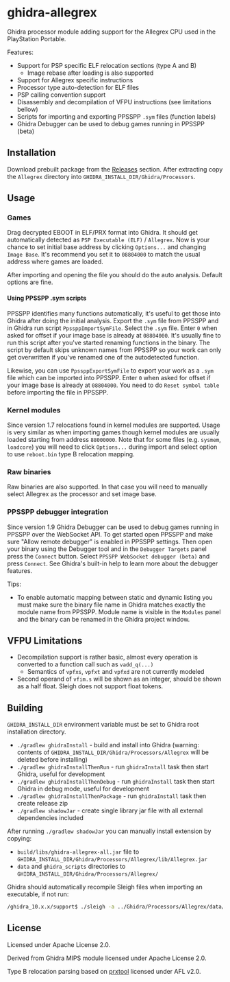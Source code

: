 ghidra-allegrex
===============

Ghidra processor module adding support for the Allegrex CPU used in the PlayStation Portable.

Features:

- Support for PSP specific ELF relocation sections (type A and B)
  - Image rebase after loading is also supported
- Support for Allegrex specific instructions
- Processor type auto-detection for ELF files
- PSP calling convention support
- Disassembly and decompilation of VFPU instructions (see limitations bellow)
- Scripts for importing and exporting PPSSPP `.sym` files (function labels)
- Ghidra Debugger can be used to debug games running in PPSSPP (beta)

## Installation

Download prebuilt package from the [Releases](https://github.com/kotcrab/ghidra-allegrex/releases) section. After extracting
copy the `Allegrex` directory into `GHIDRA_INSTALL_DIR/Ghidra/Processors`.

## Usage

### Games

Drag decrypted EBOOT in ELF/PRX format into Ghidra. It should get automatically detected as `PSP Executable (ELF)`
/ `Allegrex`. Now is your chance to set initial base address by clicking `Options...` and changing `Image Base`. It's
recommend you set it to `08804000` to match the usual address where games are loaded.

After importing and opening the file you should do the auto analysis. Default options are fine.

#### Using PPSSPP .sym scripts

PPSSPP identifies many functions automatically, it's useful to get those into Ghidra after doing the initial analysis. Export
the `.sym` file from PPSSPP and in Ghidra run script
`PpssppImportSymFile`. Select the `.sym` file. Enter `0` when asked for offset if your image base is already at `08804000`.
It's usually fine to run this script after you've started renaming functions in the binary. The script by default skips
unknown names from PPSSPP so your work can only get overwritten if you've renamed one of the autodetected function.

Likewise, you can use `PpssppExportSymFile` to export your work as a `.sym` file which can be imported into PPSSPP. Enter `0`
when asked for offset if your image base is already at `08804000`. You need to do `Reset symbol table` before importing the
file in PPSSPP.

### Kernel modules

Since version 1.7 relocations found in kernel modules are supported. Usage is very similar as when importing games though
kernel modules are usually loaded starting from address `88000000`. Note that for some files (e.g. `sysmem`, `loadcore`) you
will need to click `Options...` during import and select option to use `reboot.bin` type B relocation mapping.

### Raw binaries

Raw binaries are also supported. In that case you will need to manually select Allegrex as the processor and set image base.

### PPSSPP debugger integration

Since version 1.9 Ghidra Debugger can be used to debug games running in PPSSPP over the WebSocket API. To get started open
PPSSPP and make sure "Allow remote debugger" is enabled in PPSSPP settings. Then open your binary using the Debugger tool and
in the `Debugger Targets` panel press the `Connect` button. Select `PPSSPP WebSocket debugger (beta)` and press `Connect`.
See Ghidra's built-in help to learn more about the debugger features.

Tips:

- To enable automatic mapping between static and dynamic listing you must make sure the binary file name in Ghidra matches exactly
  the module name from PPSSPP. Module name is visible in the `Modules` panel and the binary can be renamed in the Ghidra
  project window.

## VFPU Limitations

- Decompilation support is rather basic, almost every operation is converted to a function call such as `vadd_q(...)`
  - Semantics of `vpfxs`, `vpfxt` and `vpfxd` are not currently modeled
- Second operand of `vfim.s` will be shown as an integer, should be shown as a half float. Sleigh does not support float
  tokens.

## Building

`GHIDRA_INSTALL_DIR` environment variable must be set to Ghidra root installation directory.

- `./gradlew ghidraInstall` - build and install into Ghidra (warning: contents
  of `GHIDRA_INSTALL_DIR/Ghidra/Processors/Allegrex` will be deleted before installing)
- `./gradlew ghidraInstallThenRun` - run `ghidraInstall` task then start Ghidra, useful for development
- `./gradlew ghidraInstallThenDebug` - run `ghidraInstall` task then start Ghidra in debug mode, useful for development
- `./gradlew ghidraInstallThenPackage` - run `ghidraInstall` task then create release zip
- `./gradlew shadowJar` - create single library jar file with all external dependencies included

After running `./gradlew shadowJar` you can manually install extension by copying:

- `build/libs/ghidra-allegrex-all.jar` file to `GHIDRA_INSTALL_DIR/Ghidra/Processors/Allegrex/lib/Allegrex.jar`
- `data` and `ghidra_scripts` directories to `GHIDRA_INSTALL_DIR/Ghidra/Processors/Allegrex/`

Ghidra should automatically recompile Sleigh files when importing an executable, if not run:

```bash
/ghidra_10.x.x/support$ ./sleigh -a ../Ghidra/Processors/Allegrex/data/languages/
```

## License

Licensed under Apache License 2.0.

Derived from Ghidra MIPS module licensed under Apache License 2.0.

Type B relocation parsing based on [prxtool](https://github.com/pspdev/prxtool) licensed under AFL v2.0.
